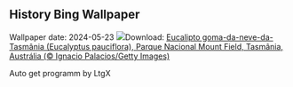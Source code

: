 ## History Bing Wallpaper
Wallpaper date: 2024-05-23
![](https://www.bing.com/th?id=OHR.SnowGumTasmania_PT-BR0279882424_UHD.jpg&w=1000)Download: [Eucalipto goma-da-neve-da-Tasmânia (Eucalyptus pauciflora), Parque Nacional Mount Field, Tasmânia, Austrália (© Ignacio Palacios/Getty Images)](https://www.bing.com/th?id=OHR.SnowGumTasmania_PT-BR0279882424_UHD.jpg)

Auto get programm by LtgX
